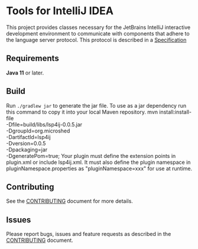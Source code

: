 # Tools for IntelliJ IDEA

This project provides classes necessary for the JetBrains IntelliJ interactive development environment to communicate with components that adhere to the language server protocol. This protocol is described in a [Specification](https://microsoft.github.io/language-server-protocol/)

## Requirements
**Java 11** or later.

## Build
Run `./gradlew jar` to generate the jar file. To use as a jar dependency run this command to copy it into your local Maven repository. 
mvn install:install-file \
   -Dfile=build/libs/lsp4ij-0.0.5.jar \
   -DgroupId=org.microshed \
   -DartifactId=lsp4ij \
   -Dversion=0.0.5 \
   -Dpackaging=jar \
   -DgeneratePom=true;
Your plugin must define the extension points in plugin.xml or include lsp4ij.xml. It must also define the plugin namespace in pluginNamespace.properties as "pluginNamespace=xxx" for use at runtime.

## Contributing

See the [CONTRIBUTING](CONTRIBUTING.md) document for more details.

## Issues

Please report bugs, issues and feature requests as described in the [CONTRIBUTING](CONTRIBUTING.md) document.
